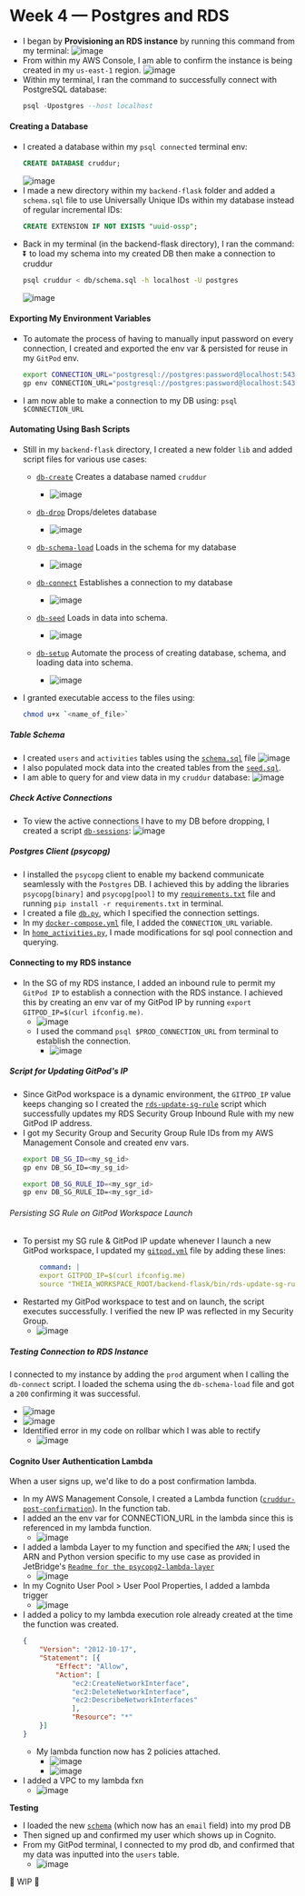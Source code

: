 # Week 4 — Postgres and RDS

- I began by **Provisioning an RDS instance** by running this command from my terminal:
  ![image](https://github.com/erdookuhwa/aws-bootcamp-cruddur-2023/blob/main/_docs/assets/week4_createRDSInstance.png)
- From within my AWS Console, I am able to confirm the instance is being created in my `us-east-1` region.
  ![image](https://github.com/erdookuhwa/aws-bootcamp-cruddur-2023/blob/main/_docs/assets/week4_rdsInstanceCreating.png)
- Within my terminal, I ran the command to successfully connect with PostgreSQL database:
  ```sql
  psql -Upostgres --host localhost
  ```
#### Creating a Database
- I created a database within my `psql connected` terminal env:
  ```sql
  CREATE DATABASE cruddur;
  ```
  ![image](https://github.com/erdookuhwa/aws-bootcamp-cruddur-2023/blob/main/_docs/assets/week4_creatingDatabase.png)
- I made a new directory within my `backend-flask` folder and added a `schema.sql` file to use Universally Unique IDs within my database instead of regular incremental IDs:
  ```sql
  CREATE EXTENSION IF NOT EXISTS "uuid-ossp";
  ```
- Back in my terminal (in the backend-flask directory), I ran the command: ⏬ to load my schema into my created DB then make a connection to cruddur
  ```sh
  psql cruddur < db/schema.sql -h localhost -U postgres
  ```
  ![image](https://github.com/erdookuhwa/aws-bootcamp-cruddur-2023/blob/main/_docs/assets/week4_schemaLoad.png)


#### Exporting My Environment Variables
- To automate the process of having to manually input password on every connection, I created and exported the env var & persisted for reuse in my `GitPod` env.
  ```sh
  export CONNECTION_URL="postgresql://postgres:password@localhost:5432/cruddur"
  gp env CONNECTION_URL="postgresql://postgres:password@localhost:5432/cruddur"
  ```
- I am now able to make a connection to my DB using: `psql $CONNECTION_URL`


#### Automating Using Bash Scripts
- Still in my `backend-flask` directory, I created a new folder `lib` and added script files for various use cases:
  - [`db-create`](https://github.com/erdookuhwa/aws-bootcamp-cruddur-2023/blob/main/backend-flask/bin/db-drop) Creates a database named `cruddur`
    - ![image](https://github.com/erdookuhwa/aws-bootcamp-cruddur-2023/blob/main/_docs/assets/week4_dbCreatedScript.png)
    
  - [`db-drop`](https://github.com/erdookuhwa/aws-bootcamp-cruddur-2023/blob/main/backend-flask/bin/db-create) Drops/deletes database
    - ![image](https://github.com/erdookuhwa/aws-bootcamp-cruddur-2023/blob/main/_docs/assets/week4_dbDroppedScript.png)
    
  - [`db-schema-load`](https://github.com/erdookuhwa/aws-bootcamp-cruddur-2023/blob/main/backend-flask/bin/db-schema-load) Loads in the schema for my database
    - ![image](https://github.com/erdookuhwa/aws-bootcamp-cruddur-2023/blob/main/_docs/assets/week4_dbSchemaLoadScript.png)
    
  - [`db-connect`](https://github.com/erdookuhwa/aws-bootcamp-cruddur-2023/blob/main/backend-flask/bin/db-connect) Establishes a connection to my database
    - ![image](https://github.com/erdookuhwa/aws-bootcamp-cruddur-2023/blob/main/_docs/assets/week4_dbConnectScript.png)
    
  - [`db-seed`](https://github.com/erdookuhwa/aws-bootcamp-cruddur-2023/blob/main/backend-flask/db/seed.sql) Loads in data into schema.
    - ![image](https://github.com/erdookuhwa/aws-bootcamp-cruddur-2023/blob/main/_docs/assets/week4_dbSeed.png)
  - [`db-setup`]() Automate the process of creating database, schema, and loading data into schema.
    - ![image](https://github.com/erdookuhwa/aws-bootcamp-cruddur-2023/blob/main/_docs/assets/week4_dbSetup.png)
    
- I granted executable access to the files using:
  ```sh
  chmod u+x `<name_of_file>`
  ```

##### Table Schema
- I created `users` and `activities` tables using the [`schema.sql`](https://github.com/erdookuhwa/aws-bootcamp-cruddur-2023/blob/main/backend-flask/db/schema.sql) file
  ![image](https://github.com/erdookuhwa/aws-bootcamp-cruddur-2023/blob/main/_docs/assets/week4_schemasql.png)
- I also populated mock data into the created tables from the [`seed.sql`](https://github.com/erdookuhwa/aws-bootcamp-cruddur-2023/blob/main/backend-flask/db/seed.sql).
- I am able to query for and view data in my `cruddur` database:
  ![image](https://github.com/erdookuhwa/aws-bootcamp-cruddur-2023/blob/main/_docs/assets/week4_selectActivities.png)

##### Check Active Connections
- To view the active connections I have to my DB before dropping, I created a script [`db-sessions`](https://github.com/erdookuhwa/aws-bootcamp-cruddur-2023/blob/main/backend-flask/bin/db-sessions):
  ![image](https://github.com/erdookuhwa/aws-bootcamp-cruddur-2023/blob/main/_docs/assets/week4_activeSessions.png)

##### Postgres Client (psycopg)
- I installed the `psycopg` client to enable my backend communicate seamlessly with the `Postgres` DB. I achieved this by adding the libraries `psycopg[binary]` and `psycopg[pool]` to my [`requirements.txt`](https://github.com/erdookuhwa/aws-bootcamp-cruddur-2023/blob/main/backend-flask/requirements.txt) file and running `pip install -r requirements.txt` in terminal. 
- I created a file [`db.py`](https://github.com/erdookuhwa/aws-bootcamp-cruddur-2023/blob/main/backend-flask/lib/db.py), which I specified the connection settings.
- In my [`docker-compose.yml`](https://github.com/erdookuhwa/aws-bootcamp-cruddur-2023/blob/main/docker-compose.yml) file, I added the `CONNECTION_URL` variable.
- In [`home_activities.py`](https://github.com/erdookuhwa/aws-bootcamp-cruddur-2023/blob/main/backend-flask/services/home_activities.py), I made modifications for sql pool connection and querying.

#### Connecting to my RDS instance
- In the SG of my RDS instance, I added an inbound rule to permit my `GitPod IP` to establish a connection with the RDS instance. I achieved this by creating an env var of my GitPod IP by running `export GITPOD_IP=$(curl ifconfig.me)`.
  - ![image](https://github.com/erdookuhwa/aws-bootcamp-cruddur-2023/blob/main/_docs/assets/week4_rdsSG.png)
  - I used the command `psql $PROD_CONNECTION_URL` from terminal to establish the connection.
    - ![image](https://github.com/erdookuhwa/aws-bootcamp-cruddur-2023/blob/main/_docs/assets/week4_psqlProd.png)
##### Script for Updating GitPod's IP
- Since GitPod workspace is a dynamic environment, the `GITPOD_IP` value keeps changing so I created the [`rds-update-sg-rule`]() script which successfully updates my RDS Security Group Inbound Rule with my new GitPod IP address.
- I got my Security Group and Security Group Rule IDs from my AWS Management Console and created env vars.
  ```sh
  export DB_SG_ID=<my_sg_id>
  gp env DB_SG_ID=<my_sg_id>

  export DB_SG_RULE_ID=<my_sgr_id>
  gp env DB_SG_RULE_ID=<my_sgr_id>
  ```

###### Persisting SG Rule on GitPod Workspace Launch
- To persist my SG rule & GitPod IP update whenever I launch a new GitPod workspace, I updated my [`gitpod.yml`](https://github.com/erdookuhwa/aws-bootcamp-cruddur-2023/blob/main/.gitpod.yml) file by adding these lines:
  ```yml
      command: |
      export GITPOD_IP=$(curl ifconfig.me)
      source "THEIA_WORKSPACE_ROOT/backend-flask/bin/rds-update-sg-rule"
  ```
- Restarted my GitPod workspace to test and on launch, the script executes successfully. I verified the new IP was reflected in my Security Group.
  - ![image](https://github.com/erdookuhwa/aws-bootcamp-cruddur-2023/blob/main/_docs/assets/week4_scriptOnLaunch.png)


##### Testing Connection to RDS Instance 
I connected to my instance by adding the `prod` argument when I calling the `db-connect` script. I loaded the schema using the `db-schema-load` file and got a `200` confirming it was successful.
  - ![image](https://github.com/erdookuhwa/aws-bootcamp-cruddur-2023/blob/main/_docs/assets/week4_schemaLoadProd.png)
  - ![image](https://github.com/erdookuhwa/aws-bootcamp-cruddur-2023/blob/main/_docs/assets/week4_sc200.png)
- Identified error in my code on rollbar which I was able to rectify
  - ![image](https://github.com/erdookuhwa/aws-bootcamp-cruddur-2023/blob/main/_docs/assets/week4_rollbarError.png)


#### Cognito User Authentication Lambda
When a user signs up, we'd like to do a post confirmation lambda.
- In my AWS Management Console, I created a Lambda function ([`cruddur-post-confirmation`](https://github.com/erdookuhwa/aws-bootcamp-cruddur-2023/blob/main/aws/lambdas/cruddur-post-confirmation.py)). In the function tab.
- I added an the env var for CONNECTION_URL in the lambda since this is referenced in my lambda function.
  - ![image](https://github.com/erdookuhwa/aws-bootcamp-cruddur-2023/blob/main/_docs/assets/week4_lambdaEnvVar.png)
- I added a lambda Layer to my function and specified the `ARN`; I used the ARN and Python version specific to my use case as provided in JetBridge's [`Readme for the psycopg2-lambda-layer`](https://github.com/jetbridge/psycopg2-lambda-layer#psycopg2-lambda-layer)
  - ![image](https://github.com/erdookuhwa/aws-bootcamp-cruddur-2023/blob/main/_docs/assets/week4_addLambdaARN.png)
- In my Cognito User Pool > User Pool Properties, I added a lambda trigger
  - ![image](https://github.com/erdookuhwa/aws-bootcamp-cruddur-2023/blob/main/_docs/assets/week4_addLambdaTrigger.png)
- I added a policy to my lambda execution role already created at the time the function was created.
  ```json
  {
      "Version": "2012-10-17",
      "Statement": [{
          "Effect": "Allow",
          "Action": [
              "ec2:CreateNetworkInterface",
              "ec2:DeleteNetworkInterface",
              "ec2:DescribeNetworkInterfaces"
              ],
              "Resource": "*"
      }]
  }
  ```
  - My lambda function now has 2 policies attached.
    - ![image](https://github.com/erdookuhwa/aws-bootcamp-cruddur-2023/blob/main/_docs/assets/week4_lambdaPolicyAttached.png)
    - ![image](https://github.com/erdookuhwa/aws-bootcamp-cruddur-2023/blob/main/_docs/assets/week4_lambdaPolicyInFunction.png)
- I added a VPC to my lambda fxn
  - ![image](https://github.com/erdookuhwa/aws-bootcamp-cruddur-2023/blob/main/_docs/assets/week4_lambdaVPC.png)

**Testing**
- I loaded the new [`schema`](https://github.com/erdookuhwa/aws-bootcamp-cruddur-2023/blob/main/backend-flask/db/schema.sql) (which now has an `email` field) into my prod DB
- Then signed up and confirmed my user which shows up in Cognito.
- From my GitPod terminal, I connected to my prod db, and confirmed that my data was inputted into the `users` table.
  - ![image](https://github.com/erdookuhwa/aws-bootcamp-cruddur-2023/blob/main/_docs/assets/week4_usersInputtedProd.png)















🚧 WIP 🚧
